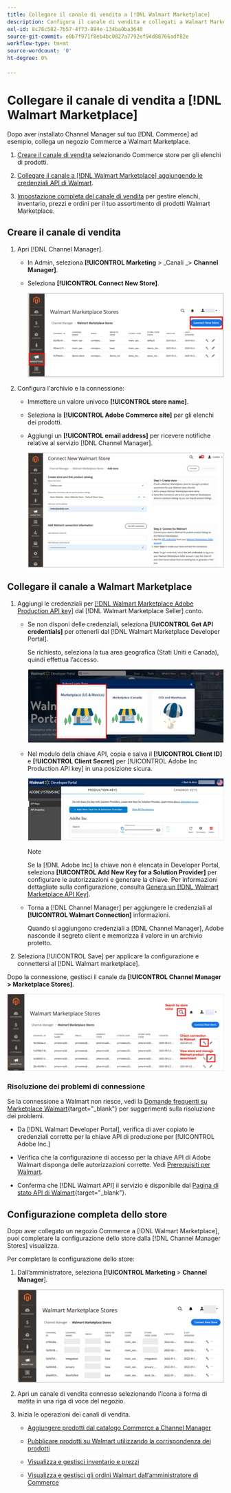 ```yaml
---
title: Collegare il canale di vendita a [!DNL Walmart Marketplace]
description: Configura il canale di vendita e collegati a Walmart Marketplace.
exl-id: 8c78c582-7b57-4f73-894e-134ba0ba3640
source-git-commit: e0b7f971f8eb4bc0827a7792ef94d88766adf82e
workflow-type: tm+mt
source-wordcount: '0'
ht-degree: 0%

---
```



# Collegare il canale di vendita a [!DNL Walmart Marketplace]

Dopo aver installato Channel Manager sul tuo [!DNL Commerce] ad esempio, collega un negozio Commerce a Walmart Marketplace.

1. [Creare il canale di vendita](#create-the-sales-channel) selezionando Commerce store per gli elenchi di prodotti.

1. [Collegare il canale a [!DNL Walmart Marketplace] aggiungendo le credenziali API di Walmart](#connect-the-channel-to-walmart-marketplace).

1. [Impostazione completa del canale di vendita](#complete-store-setup) per gestire elenchi, inventario, prezzi e ordini per il tuo assortimento di prodotti Walmart Marketplace.

## Creare il canale di vendita

1. Apri [!DNL Channel Manager].

   - In Admin, seleziona **[!UICONTROL Marketing** > _Canali _> **Channel Manager]**.

   - Seleziona **[!UICONTROL Connect New Store]**.

      ![Collega Commerce Store a [!DNL Walmart Marketplace] da [!DNL Channel Manager]](assets/connect-commerce-store-to-marketplace.png)


1. Configura l&#39;archivio e la connessione:

   - Immettere un valore univoco **[!UICONTROL store name]**.

   - Seleziona la **[!UICONTROL Adobe Commerce site]** per gli elenchi dei prodotti.

   - Aggiungi un **[!UICONTROL email address]** per ricevere notifiche relative al servizio [!DNL Channel Manager].

      ![Configurare la connessione tra Commerce e [!DNL Walmart Marketplace] da [!DNL Channel Manager]](assets/configure-commerce-to-marketplace-connection.png)

## Collegare il canale a Walmart Marketplace

1. Aggiungi le credenziali per [[!DNL Walmart Marketplace Adobe Production API key]](connect-marketplace.md#generate-a-walmart-marketplace-production-api-key) dal [!DNL Walmart Marketplace Seller] conto.

   - Se non disponi delle credenziali, seleziona **[!UICONTROL Get API credentials]** per ottenerli dal [!DNL Walmart Marketplace Developer Portal].

      Se richiesto, seleziona la tua area geografica (Stati Uniti e Canada), quindi effettua l’accesso.

      ![[!DNL Walmart Marketplace] accesso account](assets/walmart-marketplace-login-page.png)

   - Nel modulo della chiave API, copia e salva il **[!UICONTROL Client ID]** e **[!UICONTROL Client Secret]** per [!UICONTROL Adobe Inc Production API key] in una posizione sicura.

      ![[!DNL Walmart Marketplace API key] pagina di configurazione](assets/walmart-api-key-management-form.png)

      >[!NOTE]
      >
      >Se la [!DNL Adobe Inc] la chiave non è elencata in Developer Portal, seleziona **[!UICONTROL Add New Key for a Solution Provider]** per configurare le autorizzazioni e generare la chiave. Per informazioni dettagliate sulla configurazione, consulta [Genera un [!DNL Walmart Marketplace API Key]](walmart-prerequisites.md#generate-a-walmart-marketplace-api-key).

   - Torna a [!DNL Channel Manager] per aggiungere le credenziali al **[!UICONTROL Walmart Connection]** informazioni.

      Quando si aggiungono credenziali a [!DNL Channel Manager], Adobe nasconde il segreto client e memorizza il valore in un archivio protetto.

1. Seleziona [!UICONTROL Save] per applicare la configurazione e connettersi al [!DNL Walmart marketplace].

Dopo la connessione, gestisci il canale da **[!UICONTROL Channel Manager > Marketplace Stores]**.

![[!DNL Walmart Marketplace API key] pagina di configurazione](assets/manage-connected-stores.png)


### Risoluzione dei problemi di connessione

Se la connessione a Walmart non riesce, vedi la [Domande frequenti su Marketplace Walmart](https://developer.walmart.com/faq/us/faq-auth/){target=&quot;_blank&quot;} per suggerimenti sulla risoluzione dei problemi.

- Da [!DNL Walmart Developer Portal], verifica di aver copiato le credenziali corrette per la chiave API di produzione per [!UICONTROL Adobe Inc.]

- Verifica che la configurazione di accesso per la chiave API di Adobe Walmart disponga delle autorizzazioni corrette. Vedi [Prerequisiti per Walmart](walmart-prerequisites.md##generate-a-walmart-marketplace-api-key).

- Conferma che [!DNL Walmart API] il servizio è disponibile dal [Pagina di stato API di Walmart](https://developer.walmart.com/us/whats-new/new-api-status-information-now-available/){target=&quot;_blank&quot;}.

## Configurazione completa dello store

Dopo aver collegato un negozio Commerce a [!DNL Walmart Marketplace], puoi completare la configurazione dello store dalla [!DNL Channel Manager Stores] visualizza.

Per completare la configurazione dello store:

1. Dall’amministratore, seleziona **[!UICONTROL Marketing** > **Channel Manager**].

   ![[!DNL Walmart Marketplace API key] pagina di configurazione](assets/connect-commerce-store-config.png)

1. Apri un canale di vendita connesso selezionando l&#39;icona a forma di matita in una riga di voce del negozio.

1. Inizia le operazioni dei canali di vendita.

   - [Aggiungere prodotti dal catalogo Commerce a Channel Manager](add-products-to-connected-channel.md)

   - [Pubblicare prodotti su Walmart utilizzando la corrispondenza dei prodotti](publish-listings-to-marketplace.md)

   - [Visualizza e gestisci inventario e prezzi](inventory-and-price-updates.md)

   - [Visualizza e gestisci gli ordini Walmart dall’amministratore di Commerce](manage-orders.md)
